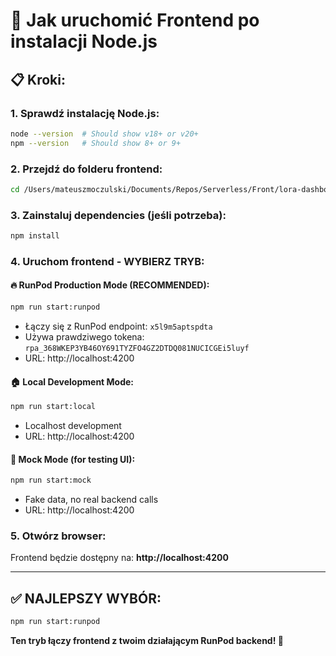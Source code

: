 # 🚀 **Jak uruchomić Frontend po instalacji Node.js**

## 📋 **Kroki:**

### 1. **Sprawdź instalację Node.js:**
```bash
node --version  # Should show v18+ or v20+
npm --version   # Should show 8+ or 9+
```

### 2. **Przejdź do folderu frontend:**
```bash
cd /Users/mateuszmoczulski/Documents/Repos/Serverless/Front/lora-dashboard
```

### 3. **Zainstaluj dependencies (jeśli potrzeba):**
```bash
npm install
```

### 4. **Uruchom frontend - WYBIERZ TRYB:**

#### 🔥 **RunPod Production Mode (RECOMMENDED):**
```bash
npm run start:runpod
```
- Łączy się z RunPod endpoint: `x5l9m5aptspdta`
- Używa prawdziwego tokena: `rpa_368WKEP3YB46OY691TYZFO4GZ2DTDQ081NUCICGEi5luyf`
- URL: http://localhost:4200

#### 🏠 **Local Development Mode:**
```bash
npm run start:local
```
- Localhost development
- URL: http://localhost:4200

#### 🧪 **Mock Mode (for testing UI):**
```bash
npm run start:mock
```
- Fake data, no real backend calls
- URL: http://localhost:4200

### 5. **Otwórz browser:**
Frontend będzie dostępny na: **http://localhost:4200**

---

## ✅ **NAJLEPSZY WYBÓR:**
```bash
npm run start:runpod
```

**Ten tryb łączy frontend z twoim działającym RunPod backend! 🚀**